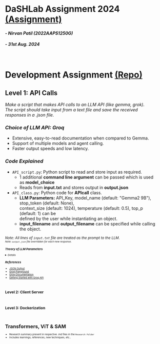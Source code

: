 # DaSHLab Assignment 2024 [(Assignment)](https://docs.google.com/document/d/1oK0p87q-WvWZB3XpIarPaVZF3DQUhFqfxLy2yW__mEg/pub?urp=gmail_link#h.39v2ctm6mmq)
#### _- Nirvan Patil (2022AAPS1250G)_
#### _- 31st Aug. 2024_
&nbsp;

# Development Assignment [(Repo)](https://github.com/DaSH-Lab-CSIS/DaSH-Lab-Assignment-2024/blob/main/DevelopmentAssignment/README.md)

## Level 1: API Calls
_Make a script that makes API calls to an LLM API (like gemma, grok). <br> The script should take input from a text file and save the received responses in a .json file._

### <b> <i> Choice of LLM API: **Groq** </b> </i>
* Extensive, easy-to-read documentation when compared to Gemma.
* Support of multiple models and agent calling.
* Faster output speeds and low latency.

   
### <b> <i> Code Explained </b> </i>
* `API_script.py`: Python script to read and store input as required.
  * 1 additional **command line argument** can be passed which is used as **model_choice**
  * Reads from **input.txt** and stores output in **output.json**
* `API_class.py`: Python code for **APIcall** class.
  * **LLM Parameters:** API_Key, model_name (default: "Gemma2 9B"), stop_token (default: None), <br>
    context_size (default: 1024), temperature (default: 0.5), top_p (default: 1) can be <br>
    defined by the user while instantiating an object.
  * **input_filename** and **output_filename** can be specified while calling the object.

<small> _Note: All lines of `input.txt` file are treated as the prompt to the LLM_. <small><br>
<small> _Note: `output.json` file overridden for each new response._ <small>


### <b> <i> Theory of LLM Parameters </b> </i>
<details>
   <summary> <i> Details </i> </summary>
   
   ##### Why Use top_p?
   * **Diversity in Output**: By adjusting top_p, you can control the diversity of the generated text.
   * Lower top_p values make the output more focused and repetitive, while higher values increasee <br>
     diversity but may introduce more randomness.
   ##### Temperature
   * [What is Temp Doing?](https://www.youtube.com/watch?v=YjVuJjmgclU)
     * Small Temp (say 0.5) -> initial logits: [2,1,0.5] -> logits/Temp = [4,2,1] => Clearly the bigger <br>
       probability got bigger by more margin.
     * Big t (say 2) -> [2,1,0.5] -> [1,0.5,0.25] => All probabilities got closer
   * The temperature parameter in large language models (LLMs) is a key hyperparameter that controls the <br>
     randomness or creativity of the model's outputs during text generation**. It affects how the model samples <br>
     from the probability distribution of possible next tokens.
   ##### Temp VS top_p
   * Temp -> Increases random sampling ( more Temp = less random )
   * top_p -> Restricts choices of model ( more top_p = more choices for sampling )
   ##### Stop token
   * stop = stop token corresponding to halting text generation
     
</details>

### <b> <i> References </b> </i>
* [JSON Output](https://github.com/groq/groq-api-cookbook/blob/main/tutorials/json-mode-social-determinants-of-health/SDOH-Json-mode.ipynb)
* [Groq Playground](https://console.groq.com/playground)
* [Groq Documentation](https://console.groq.com/docs/quickstart)
* [Getting Started with Groq API](https://www.youtube.com/watch?v=S53BanCP14c)


&nbsp;

## Level 2: Client Server


&nbsp;

## Level 3: Dockerization


&nbsp;
# Transformers, ViT & SAM 
* Research summary present in respective .md files in the `Research Folder`
* Includes learnings, references, new techniques, etc..


